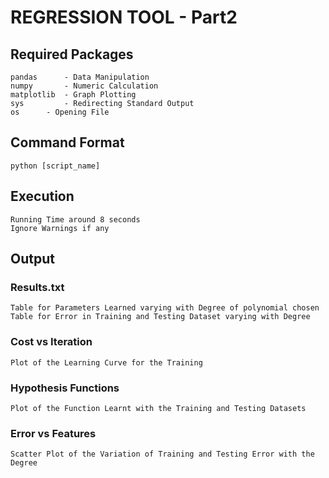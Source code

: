 # REGRESSION TOOL - Part2

## Required Packages
	pandas 	    - Data Manipulation
	numpy 	    - Numeric Calculation
	matplotlib  - Graph Plotting
	sys 	    - Redirecting Standard Output
	os 	    - Opening File 

## Command Format
	python [script_name]

## Execution
	Running Time around 8 seconds
	Ignore Warnings if any

## Output

### Results.txt
	Table for Parameters Learned varying with Degree of polynomial chosen
	Table for Error in Training and Testing Dataset varying with Degree
### Cost vs Iteration
	Plot of the Learning Curve for the Training
### Hypothesis Functions
	Plot of the Function Learnt with the Training and Testing Datasets
### Error vs Features
	Scatter Plot of the Variation of Training and Testing Error with the Degree
